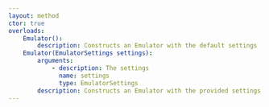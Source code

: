 ```yaml
---
layout: method
ctor: true
overloads:
    Emulator():
        description: Constructs an Emulator with the default settings
    Emulator(EmulatorSettings settings):
        arguments:
            - description: The settings
              name: settings
              type: EmulatorSettings
        description: Constructs an Emulator with the provided settings
---
```

